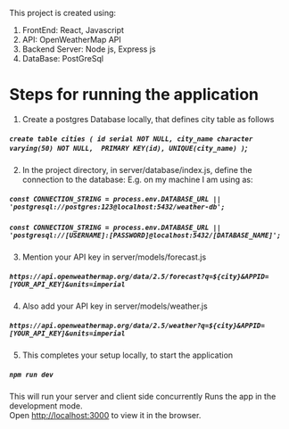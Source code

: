 This project is created using:
1. FrontEnd: React, Javascript
2. API: OpenWeatherMap API
3. Backend Server: Node js, Express js
4. DataBase: PostGreSql

# Steps for running the application

1. Create a postgres Database locally, that defines city table as follows
##### `create table cities ( id serial NOT NULL, city_name character varying(50) NOT NULL,  PRIMARY KEY(id), UNIQUE(city_name) )`;

2. In the project directory, in server/database/index.js, define the connection to the database:
E.g. on my machine I am using as:
##### `const CONNECTION_STRING = process.env.DATABASE_URL || 'postgresql://postgres:123@localhost:5432/weather-db';`

##### `const CONNECTION_STRING = process.env.DATABASE_URL || 'postgresql://[USERNAME]:[PASSWORD]@localhost:5432/[DATABASE_NAME]';`

3. Mention your API key in server/models/forecast.js
##### `https://api.openweathermap.org/data/2.5/forecast?q=${city}&APPID=[YOUR_API_KEY]&units=imperial`

4. Also add your API key in server/models/weather.js
##### `https://api.openweathermap.org/data/2.5/weather?q=${city}&APPID=[YOUR_API_KEY]&units=imperial`

5. This completes your setup locally, to start the application
##### `npm run dev`

This will run your server and client side concurrently
Runs the app in the development mode.<br>
Open [http://localhost:3000](http://localhost:3000) to view it in the browser.
